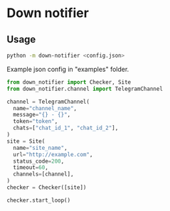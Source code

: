 # Down notifier

## Usage

```bash
python -m down-notifier <config.json>
```

Example json config in "examples" folder.

```python
from down_notifier import Checker, Site
from down_notifier.channel import TelegramChannel

channel = TelegramChannel(
  name="channel_name",
  message="{} - {}",
  token="token",
  chats=["chat_id_1", "chat_id_2"],
)
site = Site(
  name="site_name",
  url="http://example.com",
  status_code=200,
  timeout=60,
  channels=[channel],
)
checker = Checker([site])

checker.start_loop()
```

